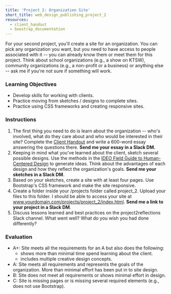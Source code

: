 ```yaml
---
title: 'Project 2: Organization Site'
short_title: web_design_publishing_project_2
resources:
  - client_handout
  - boostrap_documentation
---
```


For your second project, you'll create a site for an organization. You can pick any organization you want, but you need to have access to people associated with it -- you can already know them or meet them for this project. Think about school organizations (e.g., a show on KTSW), community organizations (e.g., a non-profit or a business) or anything else -- ask me if you're not sure if something will work.  

### Learning Objectives

- Develop skills for working with clients.
- Practice moving from sketches / designs to complete sites.
- Practice using CSS frameworks and creating responsive sites.

### Instructions

1. The first thing you need to do is learn about the organization -- who's involved, what do they care about and who would be interested in their site? Complete the [Client Handout](/resources/client_handout.html) and write a 600-word essay answering the questions there. __Send me your essay in a Slack DM.__
2. Keeping in mind what you've learned about the client, sketch several possible designs. Use the methods in the [IDEO Field Guide to Human-Centered Design](/assets/readings/field_guide_to_user_centered_design.pdf) to generate ideas. Think about the advantages of each design and how they reflect the organization's goals. __Send me your sketches in a Slack DM__.
3. Based on your sketches, create a site with at least four pages. Use Bootstrap's CSS framework and make the site responsive.
4. Create a folder inside your /projects folder called project_2. Upload your files to this folder. I should be able to access your site at www.yourdomain.com/projects/project_2/index.html. __Send me a link to your project in a Slack DM__.
5. Discuss lessons learned and best practices on the project2reflections Slack channel. What went well? What do you wish you had done differently?  

### Evaluation

- A+: Site meets all the requirements for an A but also does the following:
  - shows more than minimal time spend learning about the client.
  - includes multiple creative design concepts.
- A: Site meets all requirements and represents the goals of the organization. More than minimal effort has been put in to site design.
- B: Site does not meet all requirements or shows minimal effort in design.
- C: Site is missing pages or is missing several required elements (e.g., does not use Bootstrap).
